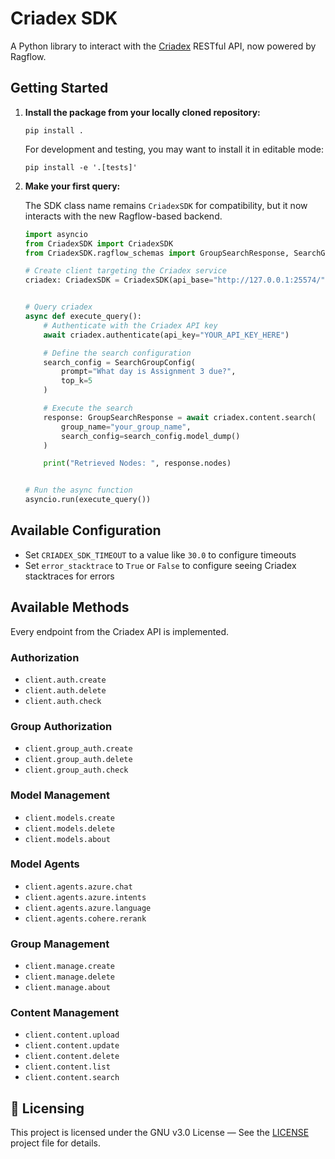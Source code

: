 # Criadex SDK

A Python library to interact with the [Criadex](https://github.com/CriaYU/Criadex) RESTful API, now powered by Ragflow.

## Getting Started

1.  **Install the package from your locally cloned repository:**

    ```shell
    pip install .
    ```
    For development and testing, you may want to install it in editable mode:
    ```shell
    pip install -e '.[tests]'
    ```

2.  **Make your first query:**

    The SDK class name remains `CriadexSDK` for compatibility, but it now interacts with the new Ragflow-based backend.

    ```python
    import asyncio
    from CriadexSDK import CriadexSDK
    from CriadexSDK.ragflow_schemas import GroupSearchResponse, SearchGroupConfig

    # Create client targeting the Criadex service
    criadex: CriadexSDK = CriadexSDK(api_base="http://127.0.0.1:25574/")


    # Query criadex
    async def execute_query():
        # Authenticate with the Criadex API key
        await criadex.authenticate(api_key="YOUR_API_KEY_HERE")

        # Define the search configuration
        search_config = SearchGroupConfig(
            prompt="What day is Assignment 3 due?",
            top_k=5
        )

        # Execute the search
        response: GroupSearchResponse = await criadex.content.search(
            group_name="your_group_name",
            search_config=search_config.model_dump()
        )

        print("Retrieved Nodes: ", response.nodes)


    # Run the async function
    asyncio.run(execute_query())
    ```

## Available Configuration

- Set `CRIADEX_SDK_TIMEOUT` to a value like `30.0` to configure timeouts
- Set `error_stacktrace` to `True` or `False` to configure seeing Criadex stacktraces for errors 

## Available Methods

Every endpoint from the Criadex API is implemented.

### Authorization

- `client.auth.create`
- `client.auth.delete`
- `client.auth.check`

### Group Authorization

- `client.group_auth.create`
- `client.group_auth.delete`
- `client.group_auth.check`

### Model Management

- `client.models.create`
- `client.models.delete`
- `client.models.about`

### Model Agents

- `client.agents.azure.chat`
- `client.agents.azure.intents`
- `client.agents.azure.language`
- `client.agents.cohere.rerank`

### Group Management

- `client.manage.create`
- `client.manage.delete`
- `client.manage.about`

### Content Management

- `client.content.upload`
- `client.content.update`
- `client.content.delete`
- `client.content.list`
- `client.content.search`

## 📜 Licensing

This project is licensed under the GNU v3.0 License — See the [LICENSE](LICENSE) project file for details.